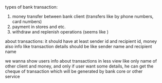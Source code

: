 types of bank transaction:
1. money transfer between bank client (transfers like by phone numbers, card numbers)
2. payment in stores and etc. 
3. withdraw and replenish operations (seems like )

about transactions:
it should have at least sender id and recipient id, money also
info like transaction details should be like sender name and recipient name 

we wanna show users info about transactions in less view like only name of other client and money, and 
only if user want some details, he can get the cheque of transaction which will be generated by bank core
or other service

